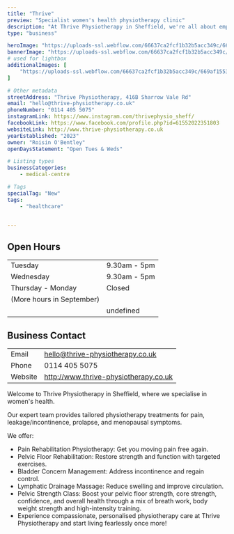 ```yaml
---
title: "Thrive"
preview: "Specialist women's health physiotherapy clinic"
description: "At Thrive Physiotherapy in Sheffield, we're all about empowering women! We specialise in providing tailored treatment, support and care for common (but NOT normal) female health concerns, in particular pain, incontinence, prolapse, and menopausal symptoms, allowing you to get back to doing what you love, leak and pain free!"
type: "business"

heroImage: "https://uploads-ssl.webflow.com/66637ca2fcf1b32b5acc349c/669b72d7df3fdd3eba47d23d_roisin_23%20-%20Roisin%20at%20Thrive.jpg"
bannerImage: "https://uploads-ssl.webflow.com/66637ca2fcf1b32b5acc349c/669af4f930fc864516bcb401_fitness-friends-and-senior-women-with-exercise-an-2023-11-27-05-16-17-utc.webp"
# used for lightbox
additionalImages: [
    "https://uploads-ssl.webflow.com/66637ca2fcf1b32b5acc349c/669af1553c537e70d64d7a7a_roisin_9%20-%20Roisin%20at%20Thrive.jpg"
]

# Other metadata
streetAddress: "Thrive Physiotherapy, 416B Sharrow Vale Rd"
email: "hello@thrive-physiotherapy.co.uk"
phoneNumber: "0114 405 5075"
instagramLink: https://www.instagram.com/thrivephysio_sheff/
facebookLink: https://www.facebook.com/profile.php?id=61552022351803
websiteLink: http://www.thrive-physiotherapy.co.uk
yearEstablished: "2023"
owner: "Roisin O'Bentley"
openDaysStatement: "Open Tues & Weds"

# Listing types
businessCategories:
    - medical-centre

# Tags
specialTag: "New"
tags:
    - "healthcare"


---
```


## Open Hours

|                           |              |
| ------------------------- | ------------ |
| Tuesday                   | 9.30am - 5pm |
| Wednesday                 | 9.30am - 5pm |
| Thursday - Monday         | Closed       |
| (More hours in September) |              |
|                           | undefined    |

## Business Contact

|         |                                       |
| ------- | ------------------------------------- |
| Email   | hello@thrive-physiotherapy.co.uk      |
| Phone   | 0114 405 5075                         |
| Website | http://www.thrive-physiotherapy.co.uk |

Welcome to Thrive Physiotherapy in Sheffield, where we specialise in women's health.

Our expert team provides tailored physiotherapy treatments for pain, leakage/incontinence, prolapse, and menopausal symptoms.

We offer:

- Pain Rehabilitation Physiotherapy: Get you moving pain free again.
- Pelvic Floor Rehabilitation: Restore strength and function with targeted exercises.
- Bladder Concern Management: Address incontinence and regain control.
- Lymphatic Drainage Massage: Reduce swelling and improve circulation.
- Pelvic Strength Class: Boost your pelvic floor strength, core strength, confidence, and overall health through a mix of breath work, body weight strength and high-intensity training.
- Experience compassionate, personalised physiotherapy care at Thrive Physiotherapy and start living fearlessly once more!

